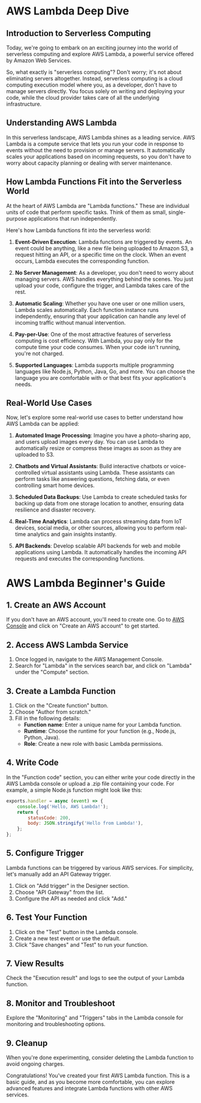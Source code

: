 # AWS Lambda Deep Dive

## Introduction to Serverless Computing

Today, we're going to embark on an exciting journey into the world of serverless computing and explore AWS Lambda, a powerful service offered by Amazon Web Services.

So, what exactly is "serverless computing"? Don't worry; it's not about eliminating servers altogether. Instead, serverless computing is a cloud computing execution model where you, as a developer, don't have to manage servers directly. You focus solely on writing and deploying your code, while the cloud provider takes care of all the underlying infrastructure.

## Understanding AWS Lambda

In this serverless landscape, AWS Lambda shines as a leading service. AWS Lambda is a compute service that lets you run your code in response to events without the need to provision or manage servers. It automatically scales your applications based on incoming requests, so you don't have to worry about capacity planning or dealing with server maintenance.

## How Lambda Functions Fit into the Serverless World

At the heart of AWS Lambda are "Lambda functions." These are individual units of code that perform specific tasks. Think of them as small, single-purpose applications that run independently.

Here's how Lambda functions fit into the serverless world:

1. **Event-Driven Execution**: Lambda functions are triggered by events. An event could be anything, like a new file being uploaded to Amazon S3, a request hitting an API, or a specific time on the clock. When an event occurs, Lambda executes the corresponding function.

2. **No Server Management**: As a developer, you don't need to worry about managing servers. AWS handles everything behind the scenes. You just upload your code, configure the trigger, and Lambda takes care of the rest.

3. **Automatic Scaling**: Whether you have one user or one million users, Lambda scales automatically. Each function instance runs independently, ensuring that your application can handle any level of incoming traffic without manual intervention.

4. **Pay-per-Use**: One of the most attractive features of serverless computing is cost efficiency. With Lambda, you pay only for the compute time your code consumes. When your code isn't running, you're not charged.

5. **Supported Languages**: Lambda supports multiple programming languages like Node.js, Python, Java, Go, and more. You can choose the language you are comfortable with or that best fits your application's needs.

## Real-World Use Cases

Now, let's explore some real-world use cases to better understand how AWS Lambda can be applied:

1. **Automated Image Processing**: Imagine you have a photo-sharing app, and users upload images every day. You can use Lambda to automatically resize or compress these images as soon as they are uploaded to S3.

2. **Chatbots and Virtual Assistants**: Build interactive chatbots or voice-controlled virtual assistants using Lambda. These assistants can perform tasks like answering questions, fetching data, or even controlling smart home devices.

3. **Scheduled Data Backups**: Use Lambda to create scheduled tasks for backing up data from one storage location to another, ensuring data resilience and disaster recovery.

4. **Real-Time Analytics**: Lambda can process streaming data from IoT devices, social media, or other sources, allowing you to perform real-time analytics and gain insights instantly.

5. **API Backends**: Develop scalable API backends for web and mobile applications using Lambda. It automatically handles the incoming API requests and executes the corresponding functions.


# AWS Lambda Beginner's Guide

## 1. Create an AWS Account

If you don't have an AWS account, you'll need to create one. Go to [AWS Console](https://aws.amazon.com/) and click on "Create an AWS account" to get started.

## 2. Access AWS Lambda Service

1. Once logged in, navigate to the AWS Management Console.
2. Search for "Lambda" in the services search bar, and click on "Lambda" under the "Compute" section.

## 3. Create a Lambda Function

1. Click on the "Create function" button.
2. Choose "Author from scratch."
3. Fill in the following details:
   - **Function name**: Enter a unique name for your Lambda function.
   - **Runtime**: Choose the runtime for your function (e.g., Node.js, Python, Java).
   - **Role**: Create a new role with basic Lambda permissions.

## 4. Write Code

In the "Function code" section, you can either write your code directly in the AWS Lambda console or upload a .zip file containing your code. For example, a simple Node.js function might look like this:

```javascript
exports.handler = async (event) => {
    console.log('Hello, AWS Lambda!');
    return {
        statusCode: 200,
        body: JSON.stringify('Hello from Lambda!'),
    };
};
```

## 5. Configure Trigger

Lambda functions can be triggered by various AWS services. For simplicity, let's manually add an API Gateway trigger.

1. Click on "Add trigger" in the Designer section.
2. Choose "API Gateway" from the list.
3. Configure the API as needed and click "Add."

## 6. Test Your Function

1. Click on the "Test" button in the Lambda console.
2. Create a new test event or use the default.
3. Click "Save changes" and "Test" to run your function.

## 7. View Results

Check the "Execution result" and logs to see the output of your Lambda function.

## 8. Monitor and Troubleshoot

Explore the "Monitoring" and "Triggers" tabs in the Lambda console for monitoring and troubleshooting options.

## 9. Cleanup

When you're done experimenting, consider deleting the Lambda function to avoid ongoing charges.

Congratulations! You've created your first AWS Lambda function. This is a basic guide, and as you become more comfortable, you can explore advanced features and integrate Lambda functions with other AWS services.
